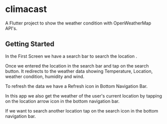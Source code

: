 # climacast

A Flutter project to show the weather condition with OpenWeatherMap API's.

## Getting Started
In the First Screen we have a search bar to search the location .

Once we entered the location in the search bar and tap on the search button.
It redirects to the weather data showing Temperature, Location, weather condition,
humidity and wind.

To refresh the data we have a Refresh icon in Bottom Navigation Bar.

In this app we also get the weather of the user's current location by tapping on the 
location arrow icon in the bottom navigation bar.

If we want to search another location tap on the search icon in the bottom navigation bar.
